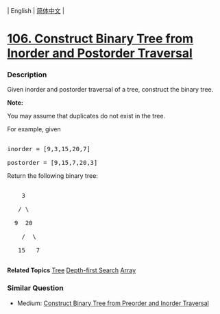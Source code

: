 | English | [简体中文](README.md) |

# [106. Construct Binary Tree from Inorder and Postorder Traversal](https://leetcode-cn.com/problems/construct-binary-tree-from-inorder-and-postorder-traversal)
 ### Description
<p>Given inorder and postorder traversal of a tree, construct the binary tree.</p>

<p><strong>Note:</strong><br />
You may assume that duplicates do not exist in the tree.</p>

<p>For example, given</p>

<pre>
inorder =&nbsp;[9,3,15,20,7]
postorder = [9,15,7,20,3]</pre>

<p>Return the following binary tree:</p>

<pre>
    3
   / \
  9  20
    /  \
   15   7
</pre>

**Related Topics**  [Tree](https://leetcode-cn.com/tag/tree) [Depth-first Search](https://leetcode-cn.com/tag/depth-first-search) [Array](https://leetcode-cn.com/tag/array) 

### Similar Question
 - Medium:	[Construct Binary Tree from Preorder and Inorder Traversal](https://leetcode-cn.com/problems/construct-binary-tree-from-preorder-and-inorder-traversal) 
